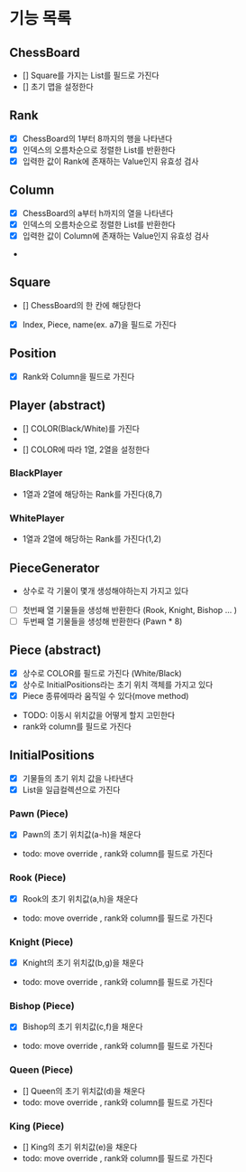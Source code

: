 # 기능 목록

## ChessBoard

- [] Square를 가지는 List를 필드로 가진다
- [] 초기 맵을 설정한다

## Rank

- [x] ChessBoard의 1부터 8까지의 행을 나타낸다
- [x] 인덱스의 오름차순으로 정렬한 List<Rank>를 반환한다
- [x] 입력한 값이 Rank에 존재하는 Value인지 유효성 검사

## Column

- [x] ChessBoard의 a부터 h까지의 열을 나타낸다
- [x] 인덱스의 오름차순으로 정렬한 List<Column>를 반환한다
- [x] 입력한 값이 Column에 존재하는 Value인지 유효성 검사
-

## Square

- [] ChessBoard의 한 칸에 해당한다
- [x] Index, Piece, name(ex. a7)을 필드로 가진다

## Position

- [x] Rank와 Column을 필드로 가진다

## Player (abstract)

- [] COLOR(Black/White)를 가진다
- 
- [] COLOR에 따라 1열, 2열을 설정한다

### BlackPlayer
- 1열과 2열에 해당하는 Rank를 가진다(8,7)

### WhitePlayer
- 1열과 2열에 해당하는 Rank를 가진다(1,2)

## PieceGenerator

- 상수로 각 기물이 몇개 생성해야하는지 가지고 있다
- [ ] 첫번째 열 기물들을 생성해 반환한다 (Rook, Knight, Bishop ... )
- [ ] 두번째 열 기물들을 생성해 반환한다 (Pawn * 8)

## Piece (abstract)

- [x] 상수로 COLOR를 필드로 가진다 (White/Black)
- [x] 상수로 InitialPositions라는 초기 위치 객체를 가지고 있다
- [x] Piece 종류에따라 움직일 수 있다(move method)
- TODO: 이동시 위치값을 어떻게 할지 고민한다
- rank와 column를 필드로 가진다

## InitialPositions 
- [x] 기물들의 초기 위치 값을 나타낸다
- [x] List<Column>을 일급컬렉션으로 가진다

### Pawn (Piece)

- [x] Pawn의 초기 위치값(a-h)을 채운다
- todo: move override , rank와 column를 필드로 가진다

### Rook (Piece)

- [x] Rook의 초기 위치값(a,h)을 채운다
- todo: move override , rank와 column를 필드로 가진다

### Knight (Piece)

- [x] Knight의 초기 위치값(b,g)을 채운다
- todo: move override , rank와 column를 필드로 가진다

### Bishop (Piece)

- [x] Bishop의 초기 위치값(c,f)을 채운다
- todo: move override , rank와 column를 필드로 가진다

### Queen (Piece)

- [] Queen의 초기 위치값(d)을 채운다
- todo: move override , rank와 column를 필드로 가진다

### King (Piece)

- [] King의 초기 위치값(e)을 채운다
- todo: move override , rank와 column를 필드로 가진다

